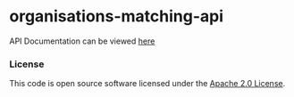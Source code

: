 
# organisations-matching-api

API Documentation can be viewed [here](docs/organisations-matching.md)

### License

This code is open source software licensed under the [Apache 2.0 License]("http://www.apache.org/licenses/LICENSE-2.0.html").
